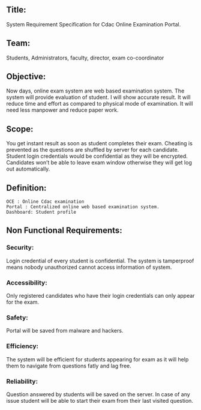 ## Title:
System Requirement Specification for Cdac Online Examination Portal.

## Team: 
Students, Administrators, faculty, director, exam co-coordinator

## Objective:
	
Now days, online exam system are web based examination system.
The system will provide evaluation of student. 
I will show accurate result. 
It will reduce time and effort as compared to physical mode of examination. 
It will need less manpower and reduce paper work.

## Scope:
	
 You get instant result as soon as student completes their exam. 
Cheating is prevented as the questions are shuffled by server for each candidate.
Student login credentials would be confidential as they will be encrypted. 
Candidates won’t be able to leave exam window otherwise they will get log out automatically.

## Definition:
	OCE : Online Cdac examination
	Portal : Centralized online web based examination system.
	Dashboard: Student profile 

## Non Functional Requirements:

### Security: 
Login credential of every student is confidential. 
The system is tamperproof means nobody unauthorized cannot access information of system.

### Accessibility:
Only registered candidates who have their login credentials can only appear for the exam.

### Safety:
	
 Portal will be saved from malware and hackers.

### Efficiency:

The system will be efficient for students appearing for exam as it will help them to navigate from questions fatly and lag free.

### Reliability:
Question answered by students will be saved on the server.
In case of any issue student will be able to start their exam from their last visited question.
	








